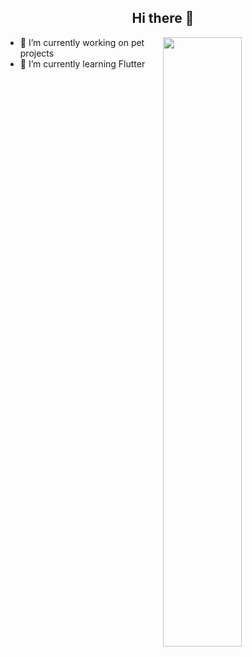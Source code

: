 <h2 align = "center">Hi there 👋</h2>

<p><img width = "50%" align = "right" src = "https://c.tenor.com/qiYC04fUus0AAAAi/rainbow-pls-bttv.gif"></p>

<div>
  <ul>
    <li>🔭 I’m currently working on pet projects</li>
    <li>🌱 I’m currently learning Flutter</li>
  </ul>
</div>

